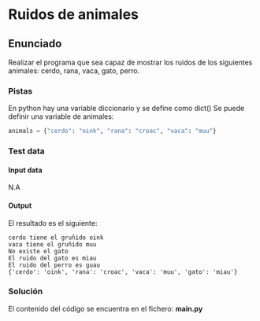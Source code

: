 # Ruidos de animales
## Enunciado
Realizar el programa que sea capaz de mostrar los ruidos de los siguientes animales: cerdo, rana, vaca, gato, perro.

### Pistas
En python hay una variable diccionario y se define como dict()
Se puede definir una variable de animales:
````python
animals = {"cerdo": "oink", "rana": "croac", "vaca": "muu"}
````


### Test data
#### Input data
N.A

#### Output
El resultado es el siguiente:
```
cerdo tiene el gruñido oink
vaca tiene el gruñido muu
No existe el gato
El ruido del gato es miau
El ruido del perro es guau
{'cerdo': 'oink', 'rana': 'croac', 'vaca': 'muu', 'gato': 'miau'}
```

### Solución
El contenido del código se encuentra en el fichero: **main.py**
